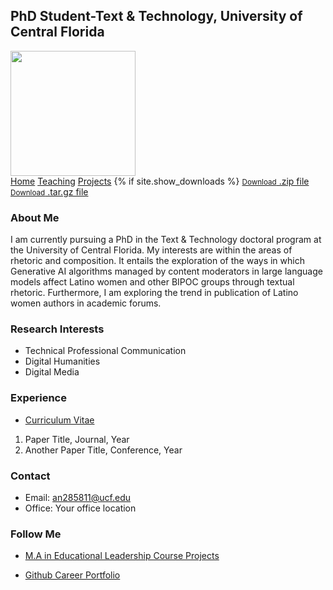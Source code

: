 ## PhD Student-Text & Technology, University of Central Florida
<img align="left"> 
<img src="https://github.com/user-attachments/assets/ffe372ef-71ce-4491-8097-48fa7006a7ea" width="200" height="200"/> 

 <aside id="sidebar">
            <a href="{{ site.github.zip_url }}" class="button">
               <a href="https://acsuarez84.github.io/Career-Portfolio/" class="button">Home</a>
               <a href="https://acsuarez84.github.io/Career-Portfolio/" class="button">Teaching</a>
               <a href="https://acsuarez84.github.io/Career-Portfolio/" class="button">Projects</a>
               {% if site.show_downloads %}
                 <a href="{{ site.github.tar_url }}" class="button">
                  <small>Download</small>
                  .zip file
              </a>
              <a href="{{ site.github.tar_url }}" class="button">
                <small>Download</small>
                .tar.gz file
              </a>

### About Me
I am currently pursuing a PhD in the Text & Technology doctoral program at  the University of Central Florida. 
My interests are within the areas of rhetoric and composition. It entails the exploration of the ways in which Generative AI algorithms managed by content moderators in large language models affect Latino women and other BIPOC groups through textual rhetoric. Furthermore, I am exploring the trend in publication of Latino women authors in academic forums. 

### Research Interests
- Technical Professional Communication
- Digital Humanities
- Digital Media

### Experience
- [Curriculum Vitae]([file:/C:/Users/Suarezda/Downloads/Prompt%20ideas.pdf](https://view.officeapps.live.com/op/view.aspx?src=https%3A%2F%2Fraw.githubusercontent.com%2Facsuarez84%2FCareer-Portfolio%2Frefs%2Fheads%2Fmain%2FAngely%2520Suarez%2520CV.docx&wdOrigin=BROWSELINK))

1. Paper Title, Journal, Year
2. Another Paper Title, Conference, Year

### Contact

- Email: an285811@ucf.edu
- Office: Your office location

### Follow Me
- [M.A in Educational Leadership Course Projects](https://sites.google.com/view/angely-suarez-dejesus/home)

- [Github Career Portfolio](https://acsuarez84.github.io/Career-Portfolio/)
